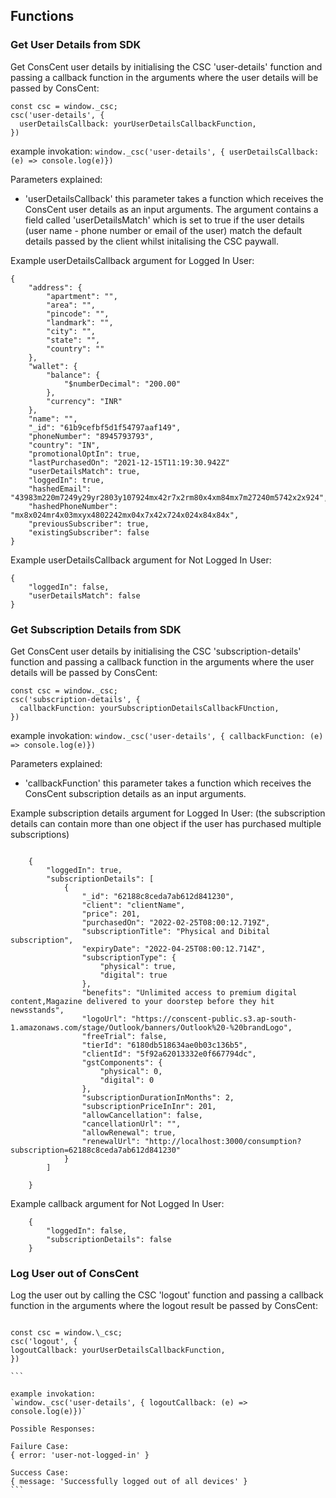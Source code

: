 ## Functions

### Get User Details from SDK

Get ConsCent user details by initialising the CSC 'user-details' function and passing a callback function in the arguments where the user details will be passed by ConsCent:

```
const csc = window._csc;
csc('user-details', {
  userDetailsCallback: yourUserDetailsCallbackFunction,
})
```

example invokation:
`window._csc('user-details', { userDetailsCallback: (e) => console.log(e)})`

Parameters explained:

- 'userDetailsCallback' this parameter takes a function which receives the ConsCent user details as an input arguments. The argument contains a field called 'userDetailsMatch' which is set to true if the user details (user name - phone number or email of the user) match the default details passed by the client whilst initalising the CSC paywall.

Example userDetailsCallback argument for Logged In User:

    {
        "address": {
            "apartment": "",
            "area": "",
            "pincode": "",
            "landmark": "",
            "city": "",
            "state": "",
            "country": ""
        },
        "wallet": {
            "balance": {
                "$numberDecimal": "200.00"
            },
            "currency": "INR"
        },
        "name": "",
        "_id": "61b9cefbf5d1f54797aaf149",
        "phoneNumber": "8945793793",
        "country": "IN",
        "promotionalOptIn": true,
        "lastPurchasedOn": "2021-12-15T11:19:30.942Z"
        "userDetailsMatch": true,
        "loggedIn": true,
        "hashedEmail": "43983m220m7249y29yr2803y107924mx42r7x2rm80x4xm84mx7m27240m5742x2x924",
        "hashedPhoneNumber": "mx8x024mr4x03mxyx4802242mx04x7x42x724x024x84x84x",
        "previousSubscriber": true,
        "existingSubscriber": false
    }

Example userDetailsCallback argument for Not Logged In User:

    {
        "loggedIn": false,
        "userDetailsMatch": false
    }

### Get Subscription Details from SDK

Get ConsCent user details by initialising the CSC 'subscription-details' function and passing a callback function in the arguments where the user details will be passed by ConsCent:

```
const csc = window._csc;
csc('subscription-details', {
  callbackFunction: yourSubscriptionDetailsCallbackFUnction,
})
```

example invokation:
`window._csc('user-details', { callbackFunction: (e) => console.log(e)})`

Parameters explained:

- 'callbackFunction' this parameter takes a function which receives the ConsCent subscription details as an input arguments.

Example subscription details argument for Logged In User:
(the subscription details can contain more than one object if the user has purchased multiple subscriptions)

```

    {
        "loggedIn": true,
        "subscriptionDetails": [
            {
                "_id": "62188c8ceda7ab612d841230",
                "client": "clientName",
                "price": 201,
                "purchasedOn": "2022-02-25T08:00:12.719Z",
                "subscriptionTitle": "Physical and Dibital subscription",
                "expiryDate": "2022-04-25T08:00:12.714Z",
                "subscriptionType": {
                    "physical": true,
                    "digital": true
                },
                "benefits": "Unlimited access to premium digital content,Magazine delivered to your doorstep before they hit newsstands",
                "logoUrl": "https://conscent-public.s3.ap-south-1.amazonaws.com/stage/Outlook/banners/Outlook%20-%20brandLogo",
                "freeTrial": false,
                "tierId": "6180db518634ae0b03c136b5",
                "clientId": "5f92a62013332e0f667794dc",
                "gstComponents": {
                    "physical": 0,
                    "digital": 0
                },
                "subscriptionDurationInMonths": 2,
                "subscriptionPriceInInr": 201,
                "allowCancellation": false,
                "cancellationUrl": "",
                "allowRenewal": true,
                "renewalUrl": "http://localhost:3000/consumption?subscription=62188c8ceda7ab612d841230"
            }
        ]

    }

```

Example callback argument for Not Logged In User:
```
    {
        "loggedIn": false,
        "subscriptionDetails": false
    }

```

### Log User out of ConsCent

Log the user out by calling the CSC 'logout' function and passing a callback function in the arguments where the logout result be passed by ConsCent:

````

const csc = window.\_csc;
csc('logout', {
logoutCallback: yourUserDetailsCallbackFunction,
})

```

example invokation:
`window._csc('user-details', { logoutCallback: (e) => console.log(e)})`

Possible Responses:

Failure Case:
{ error: 'user-not-logged-in' }

Success Case:
{ message: 'Successfully logged out of all devices' }
```
